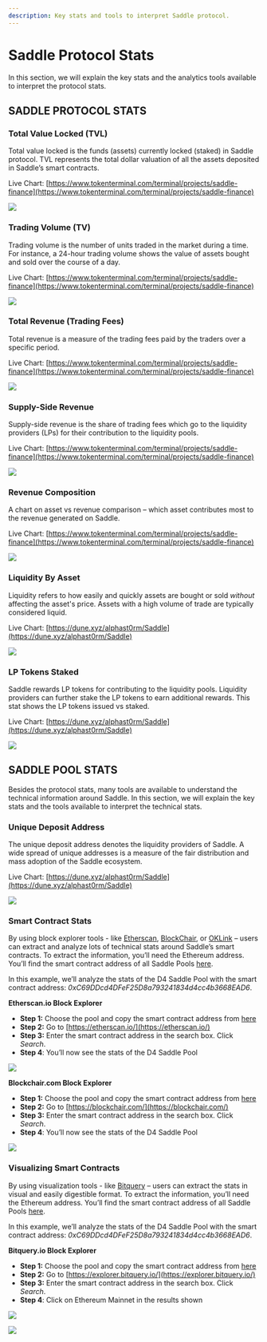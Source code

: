 ```yaml
---
description: Key stats and tools to interpret Saddle protocol.
---
```


# Saddle Protocol Stats

In this section, we will explain the key stats and the analytics tools available to interpret the protocol stats.

## **SADDLE PROTOCOL STATS**

### **Total Value Locked \(TVL\)**

Total value locked is the funds \(assets\) currently locked \(staked\) in Saddle protocol. TVL represents the total dollar valuation of all the assets deposited in Saddle’s smart contracts.

Live Chart: [https://www.tokenterminal.com/terminal/projects/saddle-finance](https://www.tokenterminal.com/terminal/projects/saddle-finance)

![](.gitbook/assets/0%20%288%29.png)

### **Trading Volume \(TV\)**

Trading volume is the number of units traded in the market during a time. For instance, a 24-hour trading volume shows the value of assets bought and sold over the course of a day.

Live Chart: [https://www.tokenterminal.com/terminal/projects/saddle-finance](https://www.tokenterminal.com/terminal/projects/saddle-finance)

![](.gitbook/assets/1%20%284%29.png)

### **Total Revenue \(Trading Fees\)**

Total revenue is a measure of the trading fees paid by the traders over a specific period.

Live Chart: [https://www.tokenterminal.com/terminal/projects/saddle-finance](https://www.tokenterminal.com/terminal/projects/saddle-finance)

![](.gitbook/assets/2%20%2811%29.png)

### **Supply-Side Revenue**

Supply-side revenue is the share of trading fees which go to the liquidity providers \(LPs\) for their contribution to the liquidity pools.

Live Chart: [https://www.tokenterminal.com/terminal/projects/saddle-finance](https://www.tokenterminal.com/terminal/projects/saddle-finance)

![](.gitbook/assets/3%20%286%29.png)

### **Revenue Composition**

A chart on asset vs revenue comparison – which asset contributes most to the revenue generated on Saddle.

Live Chart: [https://www.tokenterminal.com/terminal/projects/saddle-finance](https://www.tokenterminal.com/terminal/projects/saddle-finance)

![](.gitbook/assets/4%20%286%29.png)

### **Liquidity By Asset**

Liquidity refers to how easily and quickly assets are bought or sold _without_ affecting the asset's price. Assets with a high volume of trade are typically considered liquid.

Live Chart: [https://dune.xyz/alphast0rm/Saddle](https://dune.xyz/alphast0rm/Saddle)

![](.gitbook/assets/5%20%289%29.png)

### **LP Tokens Staked**

Saddle rewards LP tokens for contributing to the liquidity pools. Liquidity providers can further stake the LP tokens to earn additional rewards. This stat shows the LP tokens issued vs staked.

Live Chart: [https://dune.xyz/alphast0rm/Saddle](https://dune.xyz/alphast0rm/Saddle)

![](.gitbook/assets/6.png)

## **SADDLE POOL STATS**

Besides the protocol stats, many tools are available to understand the technical information around Saddle. In this section, we will explain the key stats and the tools available to interpret the technical stats.

### **Unique Deposit Address**

The unique deposit address denotes the liquidity providers of Saddle. A wide spread of unique addresses is a measure of the fair distribution and mass adoption of the Saddle ecosystem.

Live Chart: [https://dune.xyz/alphast0rm/Saddle](https://dune.xyz/alphast0rm/Saddle)

![](.gitbook/assets/7%20%284%29.png)

### **Smart Contract Stats**

By using block explorer tools - like [Etherscan](https://etherscan.io/), [BlockChair](https://blockchair.com/), or [OKLink](https://www.oklink.com/) – users can extract and analyze lots of technical stats around Saddle’s smart contracts. To extract the information, you’ll need the Ethereum address. You’ll find the smart contract address of all Saddle Pools [here](https://docs.saddle.finance/contracts).

In this example, we’ll analyze the stats of the D4 Saddle Pool with the smart contract address: _0xC69DDcd4DFeF25D8a793241834d4cc4b3668EAD6_.

**Etherscan.io Block Explorer**

- **Step 1:** Choose the pool and copy the smart contract address from [here](https://docs.saddle.finance/contracts)
- **Step 2:** Go to [https://etherscan.io/](https://etherscan.io/)
- **Step 3:** Enter the smart contract address in the search box. Click _Search_.
- **Step 4**: You’ll now see the stats of the D4 Saddle Pool

![](.gitbook/assets/8%20%286%29.png)

**Blockchair.com Block Explorer**

- **Step 1:** Choose the pool and copy the smart contract address from [here](https://docs.saddle.finance/contracts)
- **Step 2:** Go to [https://blockchair.com/](https://blockchair.com/)
- **Step 3:** Enter the smart contract address in the search box. Click _Search_.
- **Step 4**: You’ll now see the stats of the D4 Saddle Pool

![](.gitbook/assets/9%20%289%29.png)

### **Visualizing Smart Contracts**

By using visualization tools - like [Bitquery](https://explorer.bitquery.io/) – users can extract the stats in visual and easily digestible format. To extract the information, you’ll need the Ethereum address. You’ll find the smart contract address of all Saddle Pools [here](https://docs.saddle.finance/contracts).

In this example, we’ll analyze the stats of the D4 Saddle Pool with the smart contract address: _0xC69DDcd4DFeF25D8a793241834d4cc4b3668EAD6_.

**Bitquery.io Block Explorer**

- **Step 1:** Choose the pool and copy the smart contract address from [here](https://docs.saddle.finance/contracts)
- **Step 2:** Go to [https://explorer.bitquery.io/](https://explorer.bitquery.io/)
- **Step 3:** Enter the smart contract address in the search box. Click _Search_.
- **Step 4**: Click on Ethereum Mainnet in the results shown

![](.gitbook/assets/10%20%287%29.png)

![](.gitbook/assets/11%20%284%29.png)
